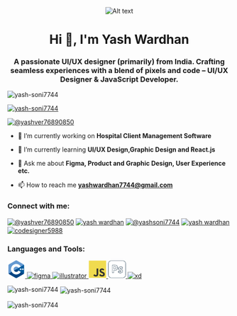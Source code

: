 <p align="center">
  <img src="https://media0.giphy.com/media/v1.Y2lkPTc5MGI3NjExc2dnbjJlNDB2MzE4bHExbnE0MHo1aDZuOTh6eDI5cDc0Yjl4eGV5dyZlcD12MV9pbnRlcm5hbF9naWZfYnlfaWQmY3Q9Zw/3oriOenWakvgewn6k8/giphy.gif" alt="Alt text" width="800" height="300">
</p>


<h1 align="center">Hi 👋, I'm Yash Wardhan</h1>
<h3 align="center">A passionate UI/UX designer (primarily) from India. Crafting seamless experiences with a blend of pixels and code – UI/UX Designer & JavaScript Developer.</h3>

<p align="left"> <img src="https://komarev.com/ghpvc/?username=yash-soni7744&label=Profile%20views&color=0e75b6&style=flat" alt="yash-soni7744" /> </p>

<p align="left"> <a href="https://github.com/ryo-ma/github-profile-trophy"><img src="https://github-profile-trophy.vercel.app/?username=yash-soni7744" alt="yash-soni7744" /></a> </p>

<p align="left"> <a href="https://twitter.com/@yashver76890850" target="blank"><img src="https://img.shields.io/twitter/follow/@yashver76890850?logo=twitter&style=for-the-badge" alt="@yashver76890850" /></a> </p>

- 🔭 I’m currently working on **Hospital Client Management Software**

- 🌱 I’m currently learning **UI/UX Design,Graphic Design and React.js**

- 💬 Ask me about **Figma, Product and Graphic Design, User Experience etc.**

- 📫 How to reach me **yashwardhan7744@gmail.com**

<h3 align="left">Connect with me:</h3>
<p align="left">
<a href="https://twitter.com/@yashver76890850" target="blank"><img align="center" src="https://raw.githubusercontent.com/rahuldkjain/github-profile-readme-generator/master/src/images/icons/Social/twitter.svg" alt="@yashver76890850" height="30" width="40" /></a>
<a href="https://linkedin.com/in/yash wardhan" target="blank"><img align="center" src="https://raw.githubusercontent.com/rahuldkjain/github-profile-readme-generator/master/src/images/icons/Social/linked-in-alt.svg" alt="yash wardhan" height="30" width="40" /></a>
<a href="https://instagram.com/@yashsoni7744" target="blank"><img align="center" src="https://raw.githubusercontent.com/rahuldkjain/github-profile-readme-generator/master/src/images/icons/Social/instagram.svg" alt="@yashsoni7744" height="30" width="40" /></a>
<a href="https://www.behance.net/yash wardhan" target="blank"><img align="center" src="https://raw.githubusercontent.com/rahuldkjain/github-profile-readme-generator/master/src/images/icons/Social/behance.svg" alt="yash wardhan" height="30" width="40" /></a>
<a href="https://www.youtube.com/c/codesigner5988" target="blank"><img align="center" src="https://raw.githubusercontent.com/rahuldkjain/github-profile-readme-generator/master/src/images/icons/Social/youtube.svg" alt="codesigner5988" height="30" width="40" /></a>
</p>

<h3 align="left">Languages and Tools:</h3>
<p align="left"> <a href="https://www.w3schools.com/cpp/" target="_blank" rel="noreferrer"> <img src="https://raw.githubusercontent.com/devicons/devicon/master/icons/cplusplus/cplusplus-original.svg" alt="cplusplus" width="40" height="40"/> </a> <a href="https://www.figma.com/" target="_blank" rel="noreferrer"> <img src="https://www.vectorlogo.zone/logos/figma/figma-icon.svg" alt="figma" width="40" height="40"/> </a> <a href="https://www.adobe.com/in/products/illustrator.html" target="_blank" rel="noreferrer"> <img src="https://www.vectorlogo.zone/logos/adobe_illustrator/adobe_illustrator-icon.svg" alt="illustrator" width="40" height="40"/> </a> <a href="https://developer.mozilla.org/en-US/docs/Web/JavaScript" target="_blank" rel="noreferrer"> <img src="https://raw.githubusercontent.com/devicons/devicon/master/icons/javascript/javascript-original.svg" alt="javascript" width="40" height="40"/> </a> <a href="https://www.photoshop.com/en" target="_blank" rel="noreferrer"> <img src="https://raw.githubusercontent.com/devicons/devicon/master/icons/photoshop/photoshop-line.svg" alt="photoshop" width="40" height="40"/> </a> <a href="https://www.adobe.com/products/xd.html" target="_blank" rel="noreferrer"> <img src="https://cdn.worldvectorlogo.com/logos/adobe-xd.svg" alt="xd" width="40" height="40"/> </a> </p>

<p><img align="left" src="https://github-readme-stats.vercel.app/api/top-langs?username=yash-soni7744&show_icons=true&locale=en&layout=compact" alt="yash-soni7744" /></p>

<p>&nbsp;<img align="center" src="https://github-readme-stats.vercel.app/api?username=yash-soni7744&show_icons=true&locale=en" alt="yash-soni7744" /></p>

<p><img align="center" src="https://github-readme-streak-stats.herokuapp.com/?user=yash-soni7744&" alt="yash-soni7744" /></p>
